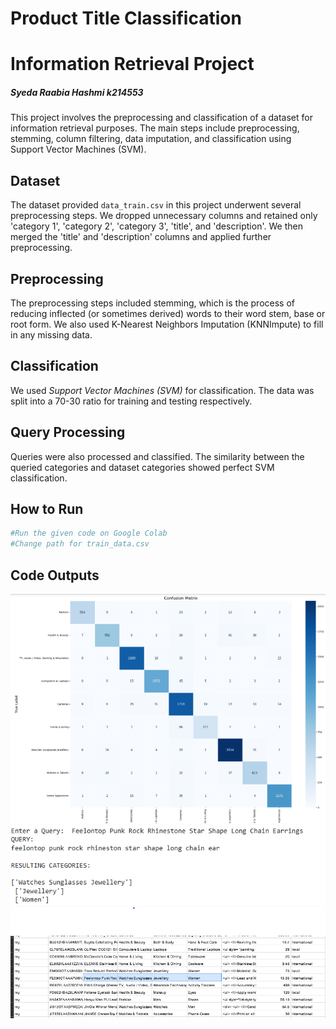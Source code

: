 # Product Title Classification

# Information Retrieval Project

##### Syeda Raabia Hashmi k214553

This project involves the preprocessing and classification of a dataset for information retrieval purposes. The main steps include preprocessing, stemming, column filtering, data imputation, and classification using Support Vector Machines (SVM).

## Dataset

The dataset provided ```data_train.csv``` in this project underwent several preprocessing steps. We dropped unnecessary columns and retained only 'category 1', 'category 2', 'category 3', 'title', and 'description'. We then merged the 'title' and 'description' columns and applied further preprocessing.

## Preprocessing

The preprocessing steps included stemming, which is the process of reducing inflected (or sometimes derived) words to their word stem, base or root form. We also used K-Nearest Neighbors Imputation (KNNImpute) to fill in any missing data.

## Classification

We used *_Support Vector Machines (SVM)_* for classification. The data was split into a 70-30 ratio for training and testing respectively.

## Query Processing

Queries were also processed and classified. The similarity between the queried categories and dataset categories showed perfect SVM classification.

## How to Run 

```bash
#Run the given code on Google Colab
#Change path for train_data.csv

```
## Code Outputs
![Output 1](img/r1.png)
![Output 2](img/r2.png)
![Output 3](img/r3.png)



